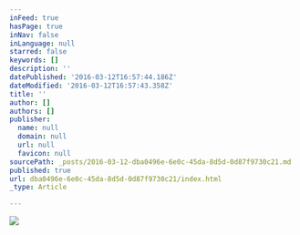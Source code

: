 ```yaml
---
inFeed: true
hasPage: true
inNav: false
inLanguage: null
starred: false
keywords: []
description: ''
datePublished: '2016-03-12T16:57:44.186Z'
dateModified: '2016-03-12T16:57:43.358Z'
title: ''
author: []
authors: []
publisher:
  name: null
  domain: null
  url: null
  favicon: null
sourcePath: _posts/2016-03-12-dba0496e-6e0c-45da-8d5d-0d87f9730c21.md
published: true
url: dba0496e-6e0c-45da-8d5d-0d87f9730c21/index.html
_type: Article

---
```

![](https://the-grid-user-content.s3-us-west-2.amazonaws.com/37c071ec-9446-4332-bfb9-ab5dbbc2c91a.png)